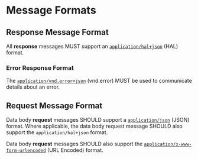 # Message Formats

## Response Message Format
All **response** messages MUST support an [`application/hal+json`](http://stateless.co/hal_specification.html) (HAL) format.

### Error Response Format
The [`application/vnd.error+json`](https://github.com/blongden/vnd.error) (vnd.error) MUST be used to communicate details about an error.


## Request Message Format
Data body **request** messages SHOULD support a [`application/json`](http://www.json.org) (JSON) format. Where applicable, the data body request message SHOULD also support the `application/hal+json` format.

Data body **request** messages SHOULD also support the [`application/x-www-form-urlencoded`](https://tools.ietf.org/html/rfc1866#section-8.2.1) (URL Encoded) format.



